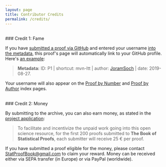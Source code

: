 ```yaml
---
layout: page
title: Contributor Credits
permalink: /credits/
---
```



<br>
### Credit 1: Fame

If you have [submitted a proof via GitHub](/contribute/) and entered your username [into the metadata](/Tutorials/Metadata.md), this proof's page will automatically link to your GitHub profile. Here's [an example](/Proofs/mvn-ltt.html):

> **Metadata:** ID: P1 \| shortcut: mvn-ltt \| author: [JoramSoch](https://github.com/JoramSoch) \| date: 2019-08-27.

Your username will also appear on the [Proof by Number](/Indexes/Proof_by_Number.md) and [Proof by Author](/Indexes/Proof_by_Author.md) index pages.

<br>
### Credit 2: Money

By submitting to the archive, you can also earn money, as stated in the [project application](https://de.wikiversity.org/wiki/Wikiversity:Fellow-Programm_Freies_Wissen/Einreichungen/The_Book_of_Statistical_Proofs#Mittelverwendung):

> To facilitate and incentivize the unpaid work going into this open science resource, for the first 200 proofs submitted to **The Book of Statistical Proofs**, each submitter will receive 25 € per proof.

If you have submitted a proof eligible for the money, please contact [StatProofBook@gmail.com](mailto:StatProofBook@gmail.com) to claim your reward. Money can be received either via SEPA transfer (in Europe) or via PayPal (worldwide).